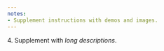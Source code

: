 ```yaml
---
notes:
- Supplement instructions with demos and images.
---
```


4.&nbsp;Supplement with *long descriptions*.